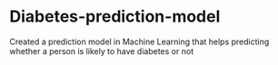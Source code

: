 # Diabetes-prediction-model
Created a prediction model in Machine Learning that helps predicting whether a person is likely to have diabetes or not 
